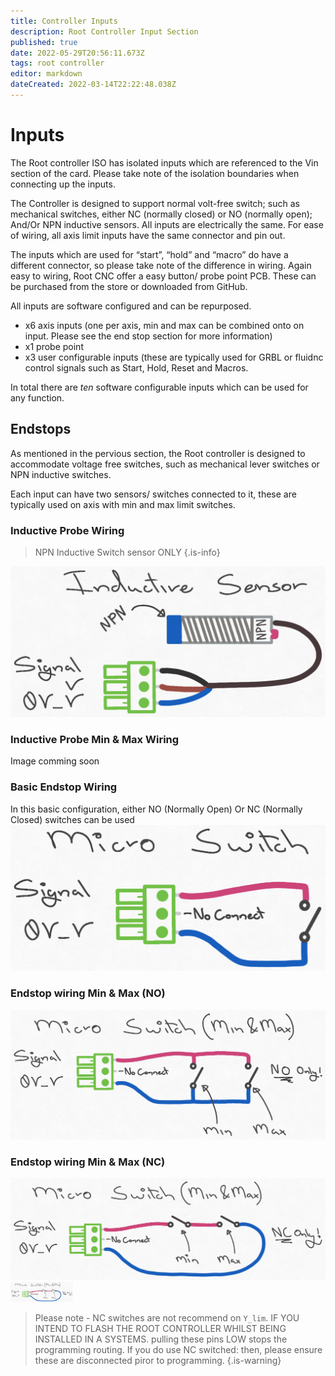 ```yaml
---
title: Controller Inputs
description: Root Controller Input Section
published: true
date: 2022-05-29T20:56:11.673Z
tags: root controller
editor: markdown
dateCreated: 2022-03-14T22:22:48.038Z
---
```


# Inputs
The Root controller ISO has isolated inputs which are referenced to the Vin section of the card. Please take note of the isolation boundaries when connecting up the inputs.

The Controller is designed to support normal volt-free switch; such as mechanical switches, either NC (normally closed) or NO (normally open); And/Or NPN inductive sensors. All inputs are electrically the same. For ease of wiring, all axis limit inputs have the same connector and pin out. 

The inputs which are used for “start”, “hold” and “macro” do have a different connector, so please take note of the difference in wiring. Again easy to wiring, Root CNC offer a easy button/ probe point PCB. These can be purchased from the store or downloaded from GitHub.

All inputs are software configured and can be repurposed.

- x6 axis inputs (one per axis, min and max can be combined onto on input. Please see the end stop section for more information)
- x1 probe point
- x3 user configurable inputs (these are typically used for GRBL or fluidnc control signals such as Start, Hold, Reset and Macros.

In total there are *ten* software configurable inputs which can be used for any function.

## Endstops
As mentioned in the pervious section, the Root controller is designed to accommodate voltage free switches, such as mechanical lever switches or NPN inductive switches.

Each input can have two sensors/ switches connected to it, these are typically used on axis with min and max limit switches.

### Inductive Probe Wiring 
> NPN Inductive Switch sensor ONLY {.is-info}

![inductive_probe.png](https://raw.githubusercontent.com/RootCNC/Root-Controller-ISO/master/Media/inductive_probe.png)
### Inductive Probe Min & Max Wiring 
Image comming soon
### Basic Endstop Wiring
In this basic configuration, either NO (Normally Open) Or NC (Normally Closed) switches can be used
![micro-switch.png](https://raw.githubusercontent.com/RootCNC/Root-Controller-ISO/master/Media/micro-switch.png)
### Endstop wiring Min & Max (NO)
![micro-switch-no.png](https://raw.githubusercontent.com/RootCNC/Root-Controller-ISO/master/Media/micro-switch-no.png)
### Endstop wiring Min & Max (NC)
![micro-switch-nc.png](https://raw.githubusercontent.com/RootCNC/Root-Controller-ISO/master/Media/micro-switch-nc.png)
<img src="https://raw.githubusercontent.com/RootCNC/Root-Controller-ISO/master/Media/micro-switch-nc.png" width="100">
> Please note - NC switches are not recommend on `Y_lim`. IF YOU INTEND TO FLASH THE ROOT CONTROLLER WHILST BEING INSTALLED IN A SYSTEMS. pulling these pins LOW stops the programming routing. If you do use NC switched: then, please ensure these are disconnected piror to programming. 
{.is-warning}
